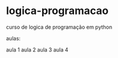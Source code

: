 # logica-programacao
curso de logica de programação em python

aulas:

aula 1 
aula 2 
aula 3
aula 4
